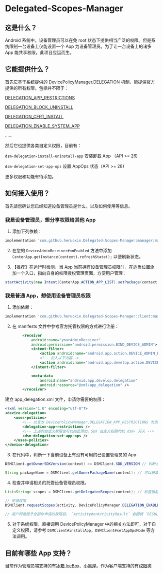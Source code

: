 # Delegated-Scopes-Manager

## 这是什么？

Android 系统中，设备管理员可以在免 root 状态下提供相当广泛的权限。但是系统限制一台设备上仅能设置一个 App 为设备管理员。为了让一台设备上的诸多 App 能共享权限，此项目应运而生。

## 它能提供什么？

首先它基于系统提供的 DevicePolicyManager.DELEGATION 机制，能提供官方提供的所有权限，包括并不限于：

  [DELEGATION_APP_RESTRICTIONS](https://developer.android.com/reference/android/app/admin/DevicePolicyManager.html#DELEGATION_APP_RESTRICTIONS)
  
  [DELEGATION_BLOCK_UNINSTALL](https://developer.android.com/reference/android/app/admin/DevicePolicyManager.html#DELEGATION_BLOCK_UNINSTALL)
  
  [DELEGATION_CERT_INSTALL](https://developer.android.com/reference/android/app/admin/DevicePolicyManager.html#DELEGATION_CERT_INSTALL)
  
  [DELEGATION_ENABLE_SYSTEM_APP](https://developer.android.com/reference/android/app/admin/DevicePolicyManager.html#DELEGATION_BLOCK_UNINSTALL)
  
  ......
  
然后它也提供各类自定义权限，目前有：

  `dsm-delegation-install-uninstall-app` 安装卸载 App （API >= 26)
  
  `dsm-delegation-set-app-ops` 设置 AppOps 状态（API >= 28)

更多权限和功能有待添加。

## 如何接入使用？

首先请您确认您已经知道设备管理员是什么，以及如何使用等信息。

### 我是设备管理员，想分享权限给其他 App

1. 添加下列依赖：
```groovy
implementation 'com.github.heruoxin.Delegated-Scopes-Manager:manager:master-SNAPSHOT'
```

2. 在您的 `DeviceAdminReceiver#onEnabled` 方法中添加 `CenterApp.getInstance(context).refreshState();` 以便刷新状态。

3. 【推荐】在运行时检测，当 App 当前拥有设备管理员权限时，在适当位置添加一个入口，指向自身的权限授权管理页面，方便用户管理：
```java
startActivity(new Intent(CenterApp.ACTION_APP_LIST).setPackage(context.getPackageName()));
```

### 我是普通 App，想使用设备管理员权限

1. 添加依赖：
```groovy
implementation 'com.github.heruoxin.Delegated-Scopes-Manager:client:master-SNAPSHOT'
```

2. 在 manifests 文件中参考官方托管权限的方式进行注册：
```xml
        <receiver
            android:name="yourAdminReceiver"
            android:permission="android.permission.BIND_DEVICE_ADMIN">
            <intent-filter>
                <action android:name="android.app.action.DEVICE_ADMIN_ENABLED" />
                <!-- 加入以下内容-->
                <action android:name="android.app.develop.action.DEVICE_DELEGATION" />
            </intent-filter>

            <meta-data
                android:name="android.app.develop.delegation"
                android:resource="@xml/app_delegation" />
        </receiver>
```
建立 app_delegation.xml 文件，申请你需要的权限：
```xml
<?xml version="1.0" encoding="utf-8"?>
<device-delegation>
    <uses-policies>
        <!-- 以官方 DevicePolicyManager.DELEGATION_APP_RESTRICTIONS 为例，需要此权限就直接添加其字符串常量 -->
        <delegation-app-restrictions />
        <!-- 上述的自定义权限也可以如此添加，SDK 自定义权限均以 dsm- 开头 -->
        <dsm-delegation-set-app-ops />
    </uses-policies>
</device-delegation>
```

3. 在代码中，判断一下当前设备上有没有可用的已设置管理员的 App
```java
DSMClient.getOwnerSDKVersion(context) >= DSMClient.SDK_VERSION // 判断当前是否有可用的 SDK

String packageName = DSMClient.getOwnerPackageName(context); // 可以获取到当前的设备管理员名称，用于展示给用户
```

4. 检查并申请相关的托管设备管理员权限。
```java
List<String> scopes = DSMClient.getDelegatedScopes(context); // 检查当前已得到哪些托管授权

// 申请权限
DSMClient.requestScopes(activity, DevicePolicyManager.DELEGATION_ENABLE_SYSTEM_APP, "dsm-delegation-install-uninstall-app", ...);
     
// 用户同意授予全部你申请的权限后， `Activity#onActivityResult` 会回调 `RESULT_OK`，否则回调 `RESULT_CANCEL`。
```

5. 对于系统权限，直接调用 DevicePolicyManager 中的相关方法即可，对于自定义权限，请参考 `DSMClient#installApp`，`DSMClient#setAppOpsMode` 等方法调用。

## 目前有哪些 App 支持？

目前作为管理员端支持的有[冰箱 IceBox](https://www.coolapk.com/apk/com.catchingnow.icebox)、[小黑屋](https://www.coolapk.com/apk/web1n.stopapp)。作为客户端支持的有[权限狗](https://www.coolapk.com/apk/com.web1n.permissiondog)
